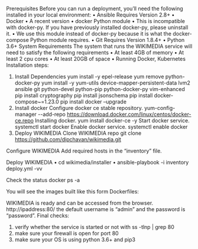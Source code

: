 Prerequisites
Before you can run a deployment, you’ll need the following installed in your local environment:
•	Ansible Requires Version 2.8+
•	Docker
•	A recent version
•	docker Python module
•	This is incompatible with docker-py. If you have previously installed docker-py, please uninstall it.
•	We use this module instead of docker-py because it is what the docker-compose Python module requires.
•	Git Requires Version 1.8.4+
•	Python 3.6+
System Requirements
The system that runs the WIKIMEDIA service will need to satisfy the following requirements
•	At least 4GB of memory
•	At least 2 cpu cores
•	At least 20GB of space
•	Running Docker, Kubernetes
Installation steps:
1. Install Dependencies
yum install -y epel-release
yum remove python-docker-py
yum install -y yum-utils device-mapper-persistent-data lvm2 ansible git python-devel python-pip python-docker-py vim-enhanced
pip install cryptography
pip install jsonschema
pip install docker-compose~=1.23.0
pip install docker –upgrade
2. Install docker
Configure docker ce stable repository.
yum-config-manager --add-repo https://download.docker.com/linux/centos/docker-ce.repo
Installing docker.
yum install docker-ce -y
Start docker service.
systemctl start docker
Enable docker service.
systemctl enable docker
3. Deploy WIKIMEDIA
Clone WIKIMEDIA repo
git clone https://github.com/dipchavan/wikimedia.git

Configure WIKIMEDIA
Add required hosts in the “inventory” file.

Deploy WIKIMEDIA
•	cd wikimedia/installer
•	ansible-playbook -i inventory deploy.yml -vv

Check the status
docker ps -a

You will see the images built like this form Dockerfiles:

 

WIKIMEDIA is ready and can be accessed from the browser.
http://ipaddress:80/
the default username is “admin” and the password is “password”.
Final checks:
1.	verify whether the service is started or not with ss -tlnp | grep 80
2.	make sure your firewall is open for port 80
3.	make sure your OS is using python 3.6+ and pip3


